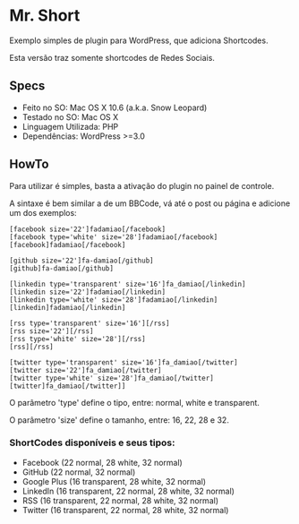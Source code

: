 Mr. Short
=========

Exemplo simples de plugin para WordPress, que adiciona Shortcodes.

Esta versão traz somente shortcodes de Redes Sociais.


## Specs
* Feito no SO: Mac OS X 10.6 (a.k.a. Snow Leopard)
* Testado no SO: Mac OS X
* Linguagem Utilizada: PHP
* Dependências: WordPress >=3.0


## HowTo
Para utilizar é simples, basta a ativação do plugin no painel de controle.

A sintaxe é bem similar a de um BBCode, vá até o post ou página e adicione um dos exemplos:

```
[facebook size='22']fadamiao[/facebook]
[facebook type='white' size='28']fadamiao[/facebook]
[facebook]fadamiao[/facebook]

[github size='22']fa-damiao[/github]
[github]fa-damiao[/github]

[linkedin type='transparent' size='16']fa_damiao[/linkedin]
[linkedin size='22']fadamiao[/linkedin]
[linkedin type='white' size='28']fadamiao[/linkedin]
[linkedin]fadamiao[/linkedin]

[rss type='transparent' size='16'][/rss]
[rss size='22'][/rss]
[rss type='white' size='28'][/rss]
[rss][/rss]

[twitter type='transparent' size='16']fa_damiao[/twitter]
[twitter size='22']fa_damiao[/twitter]
[twitter type='white' size='28']fa_damiao[/twitter]
[twitter]fa_damiao[/twitter]]
```

O parâmetro 'type' define o tipo, entre: normal, white e transparent.

O parâmetro 'size' define o tamanho, entre: 16, 22, 28 e 32.

### ShortCodes disponíveis e seus tipos:
* Facebook (22 normal, 28 white, 32 normal)
* GitHub (22 normal, 32 normal)
* Google Plus (16 transparent, 28 white, 32 normal)
* LinkedIn (16 transparent, 22 normal, 28 white, 32 normal)
* RSS (16 transparent, 22 normal, 28 white, 32 normal)
* Twitter (16 transparent, 22 normal, 28 white, 32 normal)

